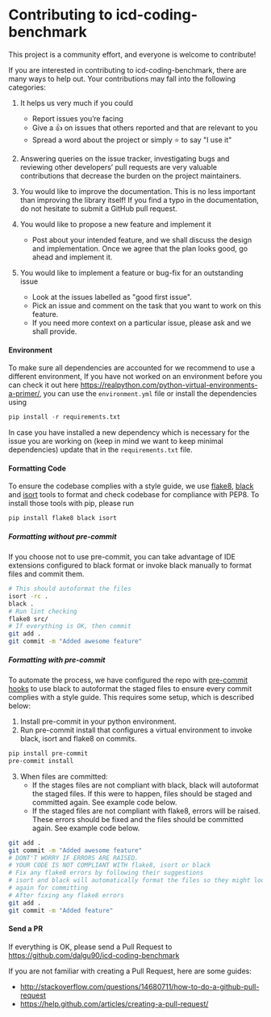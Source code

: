 # Contributing to icd-coding-benchmark
This project is a community effort, and everyone is welcome to contribute!

If you are interested in contributing to icd-coding-benchmark, there are many ways to help out. Your contributions may fall
into the following categories:

1. It helps us very much if you could
    - Report issues you’re facing
    - Give a :+1:  on issues that others reported and that are relevant to you
    - Spread a word about the project or simply :star: to say "I use it"

2. Answering queries on the issue tracker, investigating bugs and reviewing other developers’ pull requests are
very valuable contributions that decrease the burden on the project maintainers.

3. You would like to improve the documentation. This is no less important than improving the library itself!
If you find a typo in the documentation, do not hesitate to submit a GitHub pull request.

4. You would like to propose a new feature and implement it
    - Post about your intended feature, and we shall discuss the design and
    implementation. Once we agree that the plan looks good, go ahead and implement it.

5. You would like to implement a feature or bug-fix for an outstanding issue
    - Look at the issues labelled as "good first issue".
    - Pick an issue and comment on the task that you want to work on this feature.
    - If you need more context on a particular issue, please ask and we shall provide.


#### Environment
To make sure all dependencies are accounted for we recommend to use a different environment, If you have not worked on an environment before you can check it out here https://realpython.com/python-virtual-environments-a-primer/, you can use the `environment.yml` file or install the dependencies using
```python
pip install -r requirements.txt
```
In case you have installed a new dependency which is necessary for the issue you are working on (keep in mind we want to keep minimal dependencies) update that in the ```requirements.txt``` file.

#### Formatting Code

To ensure the codebase complies with a style guide, we use [flake8](https://flake8.pycqa.org/en/latest/),
[black](https://black.readthedocs.io/en/stable/) and [isort](https://pycqa.github.io/isort/) tools to
format and check codebase for compliance with PEP8. To install those tools with pip, please run

```bash
pip install flake8 black isort
```

##### Formatting without pre-commit

If you choose not to use pre-commit, you can take advantage of IDE extensions configured to black format or invoke
black manually to format files and commit them.

```bash
# This should autoformat the files
isort -rc .
black .
# Run lint checking
flake8 src/
# If everything is OK, then commit
git add .
git commit -m "Added awesome feature"
```

##### Formatting with pre-commit

To automate the process, we have configured the repo with [pre-commit hooks](https://pre-commit.com/) to use black to autoformat the staged files to ensure every commit complies with a style guide. This requires some setup, which is described below:

1. Install pre-commit in your python environment.
2. Run pre-commit install that configures a virtual environment to invoke black, isort and flake8 on commits.

```bash
pip install pre-commit
pre-commit install
```

3. When files are committed:
    - If the stages files are not compliant with black, black will autoformat the staged files. If this were to happen, files should be staged and committed again. See example code below.
    - If the staged files are not compliant with flake8, errors will be raised. These errors should be fixed and the files should be committed again. See example code below.

```bash
git add .
git commit -m "Added awesome feature"
# DONT'T WORRY IF ERRORS ARE RAISED.
# YOUR CODE IS NOT COMPLIANT WITH flake8, isort or black
# Fix any flake8 errors by following their suggestions
# isort and black will automatically format the files so they might look different, but you'll need to stage the files
# again for committing
# After fixing any flake8 errors
git add .
git commit -m "Added feature"
```

#### Send a PR

If everything is OK, please send a Pull Request to https://github.com/dalgu90/icd-coding-benchmark

If you are not familiar with creating a Pull Request, here are some guides:
- http://stackoverflow.com/questions/14680711/how-to-do-a-github-pull-request
- https://help.github.com/articles/creating-a-pull-request/
